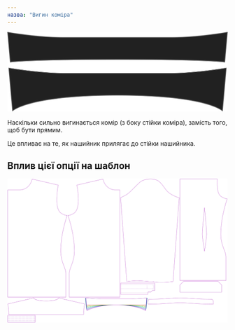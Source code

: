 ```yaml
---
назва: "Вигин коміра"
---
```


![Вигин коміра](collarbend.svg)

Наскільки сильно вигинається комір (з боку стійки коміра), замість того, щоб бути прямим.

<Note>

Це впливає на те, як нашийник прилягає до стійки нашийника.

</Note>

## Вплив цієї опції на шаблон

![На цьому зображенні показано вплив цієї опції шляхом накладання декількох варіантів, які мають різне значення для цієї опції](simon_collarbend_sample.svg "Вплив цієї опції на шаблон")
